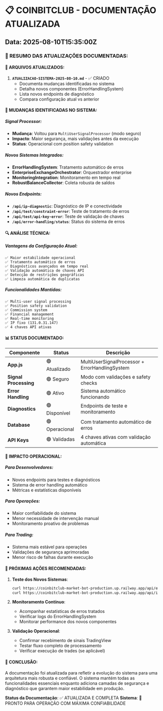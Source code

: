 # 📋 COINBITCLUB - DOCUMENTAÇÃO ATUALIZADA 
## Data: 2025-08-10T15:35:00Z

### 🎯 RESUMO DAS ATUALIZAÇÕES DOCUMENTADAS:

#### 📄 ARQUIVOS ATUALIZADOS:
1. **`ATUALIZACAO-SISTEMA-2025-08-10.md`** - ✅ CRIADO
   - Documenta mudanças identificadas no sistema
   - Detalha novos componentes (ErrorHandlingSystem)
   - Lista novos endpoints de diagnóstico
   - Compara configuração atual vs anterior

#### 🔧 MUDANÇAS IDENTIFICADAS NO SISTEMA:

##### Signal Processor:
- **Mudança**: Voltou para `MultiUserSignalProcessor` (modo seguro)
- **Impacto**: Maior segurança, mais validações antes da execução
- **Status**: Operacional com position safety validation

##### Novos Sistemas Integrados:
- **ErrorHandlingSystem**: Tratamento automático de erros
- **EnterpriseExchangeOrchestrator**: Orquestrador enterprise
- **MonitoringIntegration**: Monitoramento em tempo real
- **RobustBalanceCollector**: Coleta robusta de saldos

##### Novos Endpoints:
- **`/api/ip-diagnostic`**: Diagnóstico de IP e conectividade
- **`/api/test/constraint-error`**: Teste de tratamento de erros
- **`/api/test/api-key-error`**: Teste de validação de chaves
- **`/api/error-handling/status`**: Status do sistema de erros

#### 🔍 ANÁLISE TÉCNICA:

##### Vantagens da Configuração Atual:
```
✅ Maior estabilidade operacional
✅ Tratamento automático de erros
✅ Diagnósticos avançados em tempo real
✅ Validação automática de chaves API
✅ Detecção de restrições geográficas
✅ Limpeza automática de duplicatas
```

##### Funcionalidades Mantidas:
```
✅ Multi-user signal processing
✅ Position safety validation
✅ Commission system
✅ Financial management
✅ Real-time monitoring
✅ IP fixo (131.0.31.147)
✅ 4 chaves API ativas
```

#### 📊 STATUS DOCUMENTADO:

| Componente | Status | Descrição |
|------------|--------|-----------|
| **App.js** | 🟢 Atualizado | MultiUserSignalProcessor + ErrorHandlingSystem |
| **Signal Processing** | 🟢 Seguro | Modo com validações e safety checks |
| **Error Handling** | 🟢 Ativo | Sistema automático funcionando |
| **Diagnostics** | 🟢 Disponível | Endpoints de teste e monitoramento |
| **Database** | 🟢 Operacional | Com tratamento automático de erros |
| **API Keys** | 🟢 Validadas | 4 chaves ativas com validação automática |

#### 🚀 IMPACTO OPERACIONAL:

##### Para Desenvolvedores:
- Novos endpoints para testes e diagnósticos
- Sistema de error handling automático
- Métricas e estatísticas disponíveis

##### Para Operações:
- Maior confiabilidade do sistema
- Menor necessidade de intervenção manual
- Monitoramento proativo de problemas

##### Para Trading:
- Sistema mais estável para operações
- Validações de segurança aprimoradas
- Menor risco de falhas durante execução

#### 🔄 PRÓXIMAS AÇÕES RECOMENDADAS:

1. **Teste dos Novos Sistemas**:
   ```bash
   curl https://coinbitclub-market-bot-production.up.railway.app/api/error-handling/status
   curl https://coinbitclub-market-bot-production.up.railway.app/api/ip-diagnostic
   ```

2. **Monitoramento Contínuo**:
   - Acompanhar estatísticas de erros tratados
   - Verificar logs do ErrorHandlingSystem
   - Monitorar performance dos novos componentes

3. **Validação Operacional**:
   - Confirmar recebimento de sinais TradingView
   - Testar fluxo completo de processamento
   - Verificar execução de trades (se aplicável)

#### 🎉 CONCLUSÃO:
A documentação foi atualizada para refletir a evolução do sistema para uma arquitetura mais robusta e confiável. O sistema mantém todas as funcionalidades essenciais enquanto adiciona camadas de segurança e diagnóstico que garantem maior estabilidade em produção.

**Status da Documentação**: ✅ ATUALIZADA E COMPLETA
**Sistema**: 🚀 PRONTO PARA OPERAÇÃO COM MÁXIMA CONFIABILIDADE
